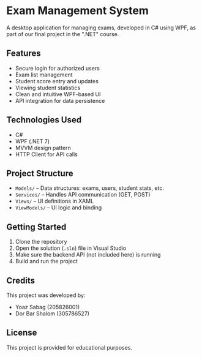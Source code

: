 # Exam Management System

A desktop application for managing exams, developed in C# using WPF, as part of our final project in the ".NET" course.

## Features

- Secure login for authorized users
- Exam list management
- Student score entry and updates
- Viewing student statistics
- Clean and intuitive WPF-based UI
- API integration for data persistence

## Technologies Used

- C#
- WPF (.NET 7)
- MVVM design pattern
- HTTP Client for API calls

## Project Structure

- `Models/` – Data structures: exams, users, student stats, etc.
- `Services/` – Handles API communication (GET, POST)
- `Views/` – UI definitions in XAML
- `ViewModels/` – UI logic and binding

## Getting Started

1. Clone the repository  
2. Open the solution (`.sln`) file in Visual Studio  
3. Make sure the backend API (not included here) is running  
4. Build and run the project  

## Credits

This project was developed by:
- Yoaz Sabag (205826001)  
- Dor Bar Shalom (305786527)  

## License

This project is provided for educational purposes.
